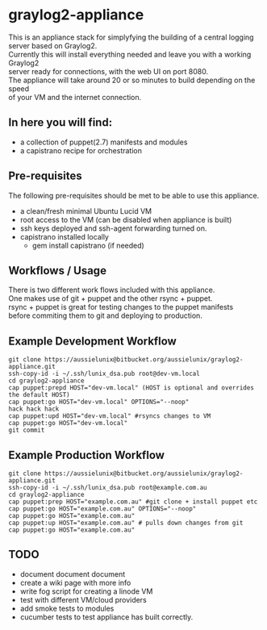# graylog2-appliance

This is an appliance stack for simplyfying the building of a central logging  
server based on Graylog2.  
Currently this will install everything needed and leave you with a working Graylog2  
server ready for connections, with the web UI on port 8080.  
The appliance will take around 20 or so minutes to build depending on the speed  
of your VM and the internet connection.  

## In here you will find:  

* a collection of puppet(2.7) manifests and modules  
* a capistrano recipe for orchestration  

## Pre-requisites

The following pre-requisites should be met to be able to use this appliance.  

* a clean/fresh minimal Ubuntu Lucid VM
* root access to the VM (can be disabled when appliance is built)  
* ssh keys deployed and ssh-agent forwarding turned on.
* capistrano installed locally
  * gem install capistrano (if needed)

## Workflows / Usage

There is two different work flows included with this appliance.  
One makes use of git + puppet and the other rsync + puppet.  
rsync + puppet is great for testing changes to the puppet manifests  
before commiting them to git and deploying to production.  

## Example Development Workflow

    git clone https://aussielunix@bitbucket.org/aussielunix/graylog2-appliance.git  
    ssh-copy-id -i ~/.ssh/lunix_dsa.pub root@dev-vm.local
    cd graylog2-appliance
    cap puppet:prepd HOST="dev-vm.local" (HOST is optional and overrides the default HOST)  
    cap puppet:go HOST="dev-vm.local" OPTIONS="--noop"  
    hack hack hack
    cap puppet:upd HOST="dev-vm.local" #rsyncs changes to VM
    cap puppet:go HOST="dev-vm.local"  
    git commit

## Example Production Workflow

    git clone https://aussielunix@bitbucket.org/aussielunix/graylog2-appliance.git
    ssh-copy-id -i ~/.ssh/lunix_dsa.pub root@example.com.au
    cd graylog2-appliance
    cap puppet:prep HOST="example.com.au" #git clone + install puppet etc
    cap puppet:go HOST="example.com.au" OPTIONS="--noop"
    cap puppet:go HOST="example.com.au"
    cap puppet:up HOST="example.com.au" # pulls down changes from git
    cap puppet:go HOST="example.com.au"

## TODO

* document document document
* create a wiki page with more info
* write fog script for creating a linode VM
* test with different VM/cloud providers
* add smoke tests to modules
* cucumber tests to test appliance has built correctly.
